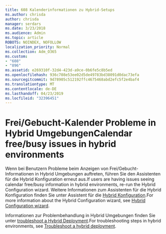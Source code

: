 ```yaml
---
title: 608 Kalenderinformationen zu Hybrid-Setups
ms.author: chrisda
author: chrisda
manager: serdars
ms.date: 3/23/2018
ms.audience: Admin
ms.topic: article
ROBOTS: NOINDEX, NOFOLLOW
localization_priority: Normal
ms.collection: Adm_O365
ms.custom:
- "608"
- "896"
ms.assetid: e269310f-32d4-423d-a9ce-0b6fe5c8b5ed
ms.openlocfilehash: 936c708e53ee02d5de49783bd38091d0dac73efa
ms.sourcegitcommit: 9d78905c512192ffc4675468abd2efc5f2e4baf4
ms.translationtype: MT
ms.contentlocale: de-DE
ms.lasthandoff: 04/23/2019
ms.locfileid: "32396451"
---
```

# <a name="calendar-freebusy-issues-in-hybrid-environments"></a><span data-ttu-id="19d02-102">Frei/Gebucht-Kalender Probleme in Hybrid Umgebungen</span><span class="sxs-lookup"><span data-stu-id="19d02-102">Calendar free/busy issues in hybrid environments</span></span>

<span data-ttu-id="19d02-103">Wenn bei Benutzern Probleme beim Anzeigen von Frei/Gebucht-Informationen in Hybrid Umgebungen auftreten, führen Sie den Assistenten für die Hybrid Konfiguration erneut aus.</span><span class="sxs-lookup"><span data-stu-id="19d02-103">If users are having issues seeing calendar free/busy information in hybrid environments, re-run the Hybrid Configuration wizard.</span></span> <span data-ttu-id="19d02-104">Weitere Informationen zum Assistenten für die Hybrid Konfiguration finden Sie unter Assistent für die [Hybrid Konfiguration](https://go.microsoft.com/fwlink/p/?linkid=528149).</span><span class="sxs-lookup"><span data-stu-id="19d02-104">For more information about the Hybrid Configuration wizard, see [Hybrid Configuration wizard](https://go.microsoft.com/fwlink/p/?linkid=528149).</span></span>

<span data-ttu-id="19d02-105">Informationen zur Problembehandlung in Hybrid Umgebungen finden Sie unter [troubleshoot a Hybrid Deployment](https://technet.microsoft.com/library/jj659053.aspx).</span><span class="sxs-lookup"><span data-stu-id="19d02-105">For troubleshooting steps in hybrid environments, see [Troubleshoot a hybrid deployment](https://technet.microsoft.com/library/jj659053.aspx).</span></span>
